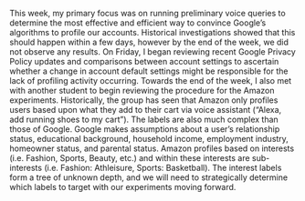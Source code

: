 

  This week, my primary focus was on running preliminary voice queries to determine the most effective and efficient way to convince Google’s algorithms to profile our accounts. Historical investigations showed that this should happen within a few days, however by the end of the week, we did not observe any results. On Friday, I began reviewing recent Google Privacy Policy updates and comparisons between account settings to ascertain whether a change in account default settings might be responsible for the lack of profiling activity occurring. 
  Towards the end of the week, I also met with another student to begin reviewing the procedure for the Amazon experiments. Historically, the group has seen that Amazon only profiles users based upon what they add to their cart via voice assistant  (“Alexa, add running shoes to my cart”). The labels are also much complex than those of Google. Google makes assumptions about a user’s relationship status,  educational background, household income, employment industry, homeowner status, and parental status. Amazon profiles based on interests (i.e. Fashion, Sports, Beauty, etc.) and within these interests are sub-interests (i.e. Fashion: Athleisure, Sports: Basketball). The interest labels form a tree of unknown depth, and we will need to strategically determine which labels to target with our experiments moving forward.
